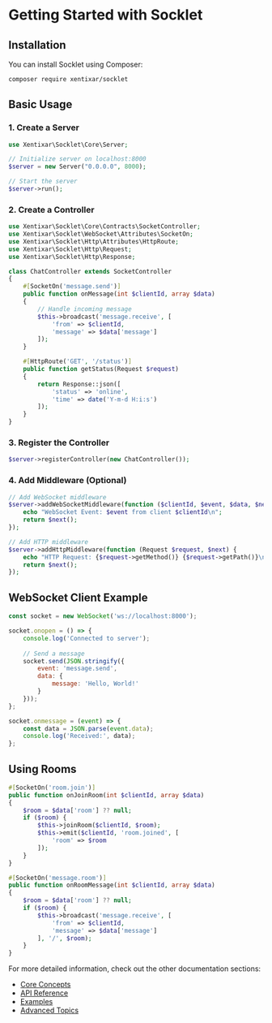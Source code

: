 # Getting Started with Socklet

## Installation

You can install Socklet using Composer:

```bash
composer require xentixar/socklet
```

## Basic Usage

### 1. Create a Server

```php
use Xentixar\Socklet\Core\Server;

// Initialize server on localhost:8000
$server = new Server("0.0.0.0", 8000);

// Start the server
$server->run();
```

### 2. Create a Controller

```php
use Xentixar\Socklet\Core\Contracts\SocketController;
use Xentixar\Socklet\WebSocket\Attributes\SocketOn;
use Xentixar\Socklet\Http\Attributes\HttpRoute;
use Xentixar\Socklet\Http\Request;
use Xentixar\Socklet\Http\Response;

class ChatController extends SocketController
{
    #[SocketOn('message.send')]
    public function onMessage(int $clientId, array $data)
    {
        // Handle incoming message
        $this->broadcast('message.receive', [
            'from' => $clientId,
            'message' => $data['message']
        ]);
    }

    #[HttpRoute('GET', '/status')]
    public function getStatus(Request $request)
    {
        return Response::json([
            'status' => 'online',
            'time' => date('Y-m-d H:i:s')
        ]);
    }
}
```

### 3. Register the Controller

```php
$server->registerController(new ChatController());
```

### 4. Add Middleware (Optional)

```php
// Add WebSocket middleware
$server->addWebSocketMiddleware(function ($clientId, $event, $data, $next) {
    echo "WebSocket Event: $event from client $clientId\n";
    return $next();
});

// Add HTTP middleware
$server->addHttpMiddleware(function (Request $request, $next) {
    echo "HTTP Request: {$request->getMethod()} {$request->getPath()}\n";
    return $next();
});
```

## WebSocket Client Example

```javascript
const socket = new WebSocket('ws://localhost:8000');

socket.onopen = () => {
    console.log('Connected to server');
    
    // Send a message
    socket.send(JSON.stringify({
        event: 'message.send',
        data: {
            message: 'Hello, World!'
        }
    }));
};

socket.onmessage = (event) => {
    const data = JSON.parse(event.data);
    console.log('Received:', data);
};
```

## Using Rooms

```php
#[SocketOn('room.join')]
public function onJoinRoom(int $clientId, array $data)
{
    $room = $data['room'] ?? null;
    if ($room) {
        $this->joinRoom($clientId, $room);
        $this->emit($clientId, 'room.joined', [
            'room' => $room
        ]);
    }
}

#[SocketOn('message.room')]
public function onRoomMessage(int $clientId, array $data)
{
    $room = $data['room'] ?? null;
    if ($room) {
        $this->broadcast('message.receive', [
            'from' => $clientId,
            'message' => $data['message']
        ], '/', $room);
    }
}
```

For more detailed information, check out the other documentation sections:
- [Core Concepts](./core-concepts.md)
- [API Reference](./api-reference.md)
- [Examples](./examples.md)
- [Advanced Topics](./advanced-topics.md)
